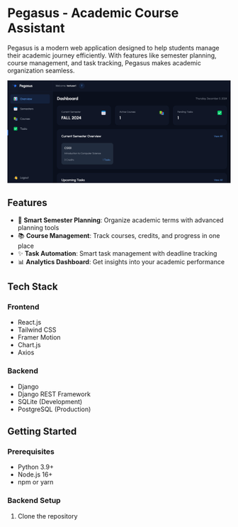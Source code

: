 # Pegasus - Academic Course Assistant

Pegasus is a modern web application designed to help students manage their academic journey efficiently. With features like semester planning, course management, and task tracking, Pegasus makes academic organization seamless.

![Pegasus Dashboard](frontend/src/assets/images/dashboard.png)

## Features

-   🎯 **Smart Semester Planning**: Organize academic terms with advanced planning tools
-   📚 **Course Management**: Track courses, credits, and progress in one place
-   ✨ **Task Automation**: Smart task management with deadline tracking
-   📊 **Analytics Dashboard**: Get insights into your academic performance

## Tech Stack

### Frontend

-   React.js
-   Tailwind CSS
-   Framer Motion
-   Chart.js
-   Axios

### Backend

-   Django
-   Django REST Framework
-   SQLite (Development)
-   PostgreSQL (Production)

## Getting Started

### Prerequisites

-   Python 3.9+
-   Node.js 16+
-   npm or yarn

### Backend Setup

1. Clone the repository
